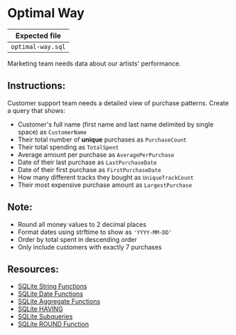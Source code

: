 # Optimal Way

| Expected file |
| ------------- |
| `optimal-way.sql` |

Marketing team needs data about our artists' performance. 

## Instructions:

Customer support team needs a detailed view of purchase patterns. Create a query that shows:

- Customer's full name (first name and last name delimited by single space) as `CustomerName`
- Their total number of **unique** purchases as `PurchaseCount`
- Their total spending as `TotalSpent`
- Average amount per purchase as `AveragePerPurchase`
- Date of their last purchase as `LastPurchaseDate`
- Date of their first purchase as `FirstPurchaseDate`
- How many different tracks they bought as `UniqueTrackCount`
- Their most expensive purchase amount as `LargestPurchase`

## Note:

- Round all money values to 2 decimal places
- Format dates using strftime to show as `'YYYY-MM-DD'`
- Order by total spent in descending order
- Only include customers with exactly 7 purchases

## Resources:

- [SQLite String Functions](https://www.sqlite.org/lang_corefunc.html)
- [SQLite Date Functions](https://www.sqlite.org/lang_datefunc.html)
- [SQLite Aggregate Functions](https://www.sqlite.org/lang_aggfunc.html)
- [SQLite HAVING](https://www.sqlitetutorial.net/sqlite-having/)
- [SQLite Subqueries](https://www.w3resource.com/sqlite/sqlite-subqueries.php)
- [SQLite ROUND Function](https://www.sqlite.org/lang_corefunc.html#round)
